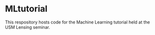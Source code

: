 # MLtutorial

This respository hosts code for the Machine Learning tutorial held at the USM Lensing seminar. 

